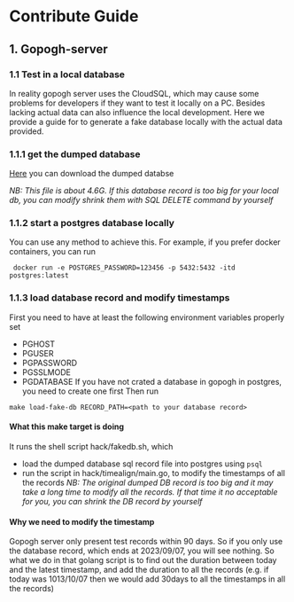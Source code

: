 # Contribute Guide
## 1. Gopogh-server
### 1.1 Test in a local database
In reality gopogh server uses the CloudSQL, which may cause some problems for developers if they want to test it locally on a PC. Besides lacking actual data can also influence the local development. Here we provide a guide for to generate a fake database locally with the actual data provided.

### 1.1.1 get the dumped database
[Here](https://storage.googleapis.com/minikube-flake-rate/Backup_Cloud_SQL_Export_2023-10-09%20(11%3A18%3A19).sql) you can download the dumped databse

*NB: This file is about 4.6G. If this database record is too big for your local db, you can modify shrink them with SQL DELETE command by yourself*


### 1.1.2 start a postgres database locally
You can use any method to achieve this. For example, if you prefer docker containers, you can run
```shell
 docker run -e POSTGRES_PASSWORD=123456 -p 5432:5432 -itd  postgres:latest    
```
### 1.1.3 load database record and modify timestamps
First you need to have at least the following environment variables properly set
- PGHOST
- PGUSER
- PGPASSWORD
- PGSSLMODE
- PGDATABASE
If you have not crated a database in gopogh in postgres, you need to create one first
Then run
```shell
make load-fake-db RECORD_PATH=<path to your database record>
```

#### What this make target is doing
It runs the shell script hack/fakedb.sh, which
- load the dumped database sql record file into postgres using `psql`
- run the script in hack/timealign/main.go, to modify the timestamps of all the records 
*NB: The original dumped DB record is too big and it may take a long time to modify all the records. If that time it no acceptable for you, you can shrink the DB record by yourself*

#### Why we need to modify the timestamp
Gopogh server only present test records within 90 days. So if you only use the database record, which ends at 2023/09/07, you will see nothing. So what we do in that golang script is to find out the duration between today and the latest timestamp, and add the duration to all the records (e.g. if today was 1013/10/07 then we would add 30days to all the timestamps in all the records) 

